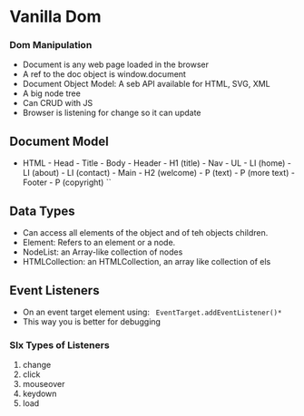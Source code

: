 # Vanilla Dom

### Dom Manipulation

- Document is any web page loaded in the browser
- A ref to the doc object is window.document
- Document Object Model: A seb API available for HTML, SVG, XML
- A big node tree
- Can CRUD with JS
- Browser is listening for change so it can update

## Document Model

- HTML - Head - Title - Body - Header - H1 (title) - Nav - UL - LI (home) - LI (about) - LI (contact) - Main - H2 (welcome) - P (text) - P (more text) - Footer - P (copyright)
  ``

## Data Types

- Can access all elements of the object and of teh objects children.
- Element: Refers to an element or a node.
- NodeList: an Array-like collection of nodes
- HTMLCollection: an HTMLCollection, an array like collection of els

## Event Listeners

- On an event target element using: ` EventTarget.addEventListener()*`
- This way you is better for debugging

### SIx Types of Listeners

1. change
2. click
3. mouseover
4. keydown
5. load
